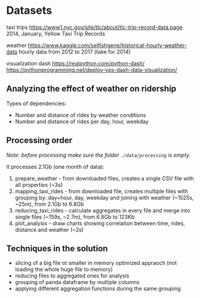 # Datasets

taxi trips https://www1.nyc.gov/site/tlc/about/tlc-trip-record-data.page
2014, January, Yellow Taxi Trip Records

weather https://www.kaggle.com/selfishgene/historical-hourly-weather-data
hourly data from 2012 to 2017 (take for 2014)

visualization
dash https://realpython.com/python-dash/
https://pythonprogramming.net/deploy-vps-dash-data-visualization/

## Analyzing the effect of weather on ridership

Types of dependencies:

- Number and distance of rides by weather conditions
- Number and distance of rides per day, hour, weekday

## Processing order

_Note: before processing make sure the folder `./data/processing` is empty._

It processes 2.1Gb (one month of data):

1. prepare_weather - from downloaded files, creates a single CSV file with all properties (~3s)
2. mapping_taxi_rides - from downloaded file, creates multiple files with grouping by: day+hour, day, weekday and joining with weather (~1525s, ~25m), from 2.1Gb to 6.8Gb
3. reducing_taxi_rides - calculate aggregates in every file and merge into single files (~159s, ~2.7m), from 6.8Gb to 123Kb
4. plot_analysis - draw charts showing correlation between time, rides, distance and weather (~2s)

## Techniques in the solution

- slicing of a big file ot smaller in memory optimized appraoch (not loading the whole huge file to memory)
- reducing files to aggregated ones for analysis
- grouping of panda dataframe by multiple columns
- applying different aggregation functions during the same grouping
